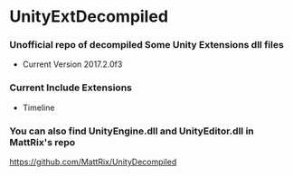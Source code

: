 # UnityExtDecompiled
### Unofficial repo of decompiled Some Unity Extensions dll files
* Current Version 2017.2.0f3

### Current Include Extensions
* Timeline

### You can also find UnityEngine.dll and UnityEditor.dll in MattRix's repo
https://github.com/MattRix/UnityDecompiled
